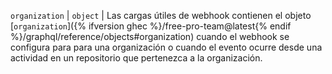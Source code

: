 `organization` | `object` | Las cargas útiles de webhook contienen el objeto [`organization`]({% ifversion ghec %}/free-pro-team@latest{% endif %}/graphql/reference/objects#organization) cuando el webhook se configura para para una organización o cuando el evento ocurre desde una actividad en un repositorio que pertenezca a la organización.
